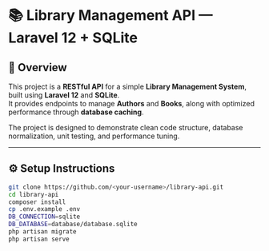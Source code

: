 # 📚 Library Management API — Laravel 12 + SQLite

## 🧾 Overview
This project is a **RESTful API** for a simple **Library Management System**, built using **Laravel 12** and **SQLite**.  
It provides endpoints to manage **Authors** and **Books**, along with optimized performance through **database caching**.

The project is designed to demonstrate clean code structure, database normalization, unit testing, and performance tuning.

---

## ⚙️ Setup Instructions
```bash
git clone https://github.com/<your-username>/library-api.git
cd library-api
composer install
cp .env.example .env
DB_CONNECTION=sqlite
DB_DATABASE=database/database.sqlite
php artisan migrate
php artisan serve

